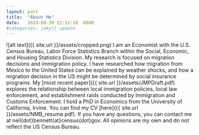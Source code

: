 ```yaml
---
layout: post
title:  "About Me"
date:   2019-08-30 22:11:18 -0800
#categories: jekyll update
---
```


![alt text]({{ site.url }}/assets/cropped.png)
I am an Economist with the U.S. Census Bureau, Labor Force Statistics Branch within the Social, Economic, and Housing Statistics Division. My research is focused on migration decisions and immigration policy. I have researched how migration from Mexico to the United States can be explained by weather shocks, and how a migration decision in the US might be determined by social insurance programs. My [most recent paper]({{ site.url }}/assets/JMPDraft.pdf) explores the relationship between local immigration policies, local law enforcement, and establishment raids conducted by Immigration and Customs Enforcement. I hold a PhD in Economics from the University of California, Irvine. You can find my CV [here]({{ site.url }}/assets/NMB_resume.pdf). If you have any questions, you can contact me at neil{dot}bennett{at}census{dot}gov. All opinions are my own and do not reflect the US Census Bureau.
